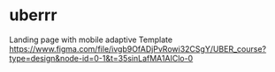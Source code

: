 # uberrr
Landing page with mobile adaptive 
Template https://www.figma.com/file/ivgb9OfADjPvRowi32CSgY/UBER_course?type=design&node-id=0-1&t=35sinLafMA1AIClo-0 
